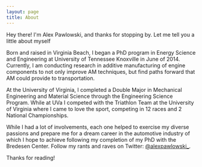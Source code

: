 ```yaml
---
layout: page
title: About
---
```


<p class="message">
  Hey there! I'm Alex Pawlowski, and thanks for stopping by. Let me tell you a little about myself
</p>

Born and raised in Virginia Beach, I began a PhD program in Energy Science and Engineering at University of Tennessee Knoxville in June of 2014. Currently, I am conducting research in additive manufacturing of engine components to not only improve AM techniques, but find paths forward that AM could provide to transportation.

At the University of Virginia, I completed a Double Major in Mechanical Engineering and Material Science through the Engineering Science Program. While at UVa I competed with the Triathlon Team at the University of Virginia where I came to love the sport, competing in 12 races and 2 National Championships.

While I had a lot of involvements, each one helped to exercise my diverse passions and prepare me for a dream career in the automotive industry of which I hope to achieve following my completion of my PhD with the Bredesen Center. Follow my rants and raves on Twitter: [@alexpawlowski_](https://twitter.com/alexpawlowski_).

Thanks for reading!
